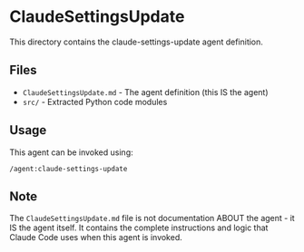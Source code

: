 # ClaudeSettingsUpdate

This directory contains the claude-settings-update agent definition.

## Files

- `ClaudeSettingsUpdate.md` - The agent definition (this IS the agent)
- `src/` - Extracted Python code modules

## Usage

This agent can be invoked using:
```
/agent:claude-settings-update
```

## Note

The `ClaudeSettingsUpdate.md` file is not documentation ABOUT the agent - it IS the agent itself.
It contains the complete instructions and logic that Claude Code uses when this agent is invoked.
